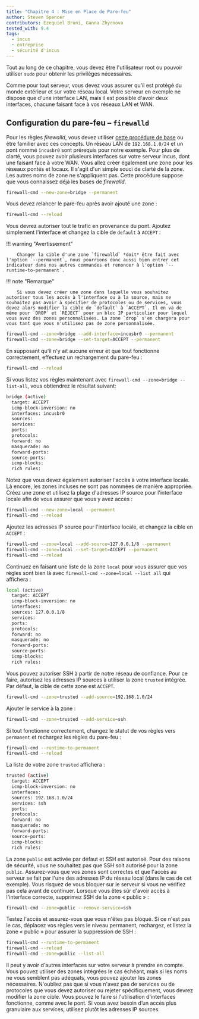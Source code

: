 ```yaml
---
title: "Chapitre 4 : Mise en Place de Pare-feu"
author: Steven Spencer
contributors: Ezequiel Bruni, Ganna Zhyrnova
tested_with: 9.4
tags:
  - incus
  - entreprise
  - sécurité d'incus
---
```


Tout au long de ce chapitre, vous devez être l'utilisateur root ou pouvoir utiliser `sudo` pour obtenir les privilèges nécessaires.

Comme pour tout serveur, vous devez vous assurer qu’il est protégé du monde extérieur et sur votre réseau local. Votre serveur en exemple ne dispose que d'une interface LAN, mais il est possible d'avoir deux interfaces, chacune faisant face à vos réseaux LAN et WAN.

## Configuration du pare-feu – `firewalld`

Pour les règles _firewalld_, vous devez utiliser [cette procédure de base](../../guides/security/firewalld.md) ou être familier avec ces concepts. Un réseau LAN de `192.168.1.0/24` et un pont nommé `incusbr0` sont prérequis pour notre exemple. Pour plus de clarté, vous pouvez avoir plusieurs interfaces sur votre serveur Incus, dont une faisant face à votre WAN. Vous allez créer également une zone pour les réseaux pontés et locaux. Il s'agit d'un simple souci de clarté de la zone. Les autres noms de zone ne s'appliquent pas. Cette procédure suppose que vous connaissez déjà les bases de _firewalld_.

```bash
firewall-cmd --new-zone=bridge --permanent
```

Vous devez relancer le pare-feu après avoir ajouté une zone :

```bash
firewall-cmd --reload
```

Vous devrez autoriser tout le trafic en provenance du pont. Ajoutez simplement l'interface et changez la cible de `default` à `ACCEPT` :

!!! warning "Avertissement"

```
    Changer la cible d'une zone `firewalld` *doit* être fait avec l'option `--permanent`, nous pourrions donc aussi bien entrer cet indicateur dans nos autres commandes et renoncer à l'option `--runtime-to-permanent`.
```

!!! note "Remarque"

```
    Si vous devez créer une zone dans laquelle vous souhaitez autoriser tous les accès à l'interface ou à la source, mais ne souhaitez pas avoir à spécifier de protocoles ou de services, vous devez alors modifier la cible de `default` à `ACCEPT`. Il en va de même pour `DROP` et `REJECT` pour un bloc IP particulier pour lequel vous avez des zones personnalisées. La zone `drop` s'en chargera pour vous tant que vous n'utilisez pas de zone personnalisée.
```

```bash
firewall-cmd --zone=bridge --add-interface=incusbr0 --permanent
firewall-cmd --zone=bridge --set-target=ACCEPT --permanent
```

En supposant qu'il n'y ait aucune erreur et que tout fonctionne correctement, effectuez un rechargement du pare-feu :

```bash
firewall-cmd --reload
```

Si vous listez vos règles maintenant avec `firewall-cmd --zone=bridge --list-all`, vous obtiendrez le résultat suivant:

```bash
bridge (active)
  target: ACCEPT
  icmp-block-inversion: no
  interfaces: incusbr0
  sources:
  services:
  ports:
  protocols:
  forward: no
  masquerade: no
  forward-ports:
  source-ports:
  icmp-blocks:
  rich rules:
```

Notez que vous devez également autoriser l'accès
à votre interface locale. Là encore, les zones incluses ne sont pas nommées de manière appropriée. Créez une zone et utilisez la plage d'adresses IP source pour l'interface locale afin de vous assurer que vous y avez accès :

```bash
firewall-cmd --new-zone=local --permanent
firewall-cmd --reload
```

Ajoutez les adresses IP source pour l'interface locale, et changez la cible en `ACCEPT` :

```bash
firewall-cmd --zone=local --add-source=127.0.0.1/8 --permanent
firewall-cmd --zone=local --set-target=ACCEPT --permanent
firewall-cmd --reload
```

Continuez en faisant une liste de la zone `local` pour vous assurer que vos règles sont bien là avec `firewall-cmd --zone=local --list all` qui affichera :

```bash
local (active)
  target: ACCEPT
  icmp-block-inversion: no
  interfaces:
  sources: 127.0.0.1/8
  services:
  ports:
  protocols:
  forward: no
  masquerade: no
  forward-ports:
  source-ports:
  icmp-blocks:
  rich rules:
```

Vous pouvez autoriser SSH à partir de notre réseau de confiance. Pour ce faire, autorisez les adresses IP sources à utiliser la zone `trusted` intégrée. Par défaut, la cible de cette zone est `ACCEPT`.

```bash
firewall-cmd --zone=trusted --add-source=192.168.1.0/24
```

Ajouter le service à la zone :

```bash
firewall-cmd --zone=trusted --add-service=ssh
```

Si tout fonctionne correctement, changez le statut de vos règles vers `permanent` et rechargez les règles du pare-feu :

```bash
firewall-cmd --runtime-to-permanent
firewall-cmd --reload
```

La liste de votre zone `trusted` affichera :

```bash
trusted (active)
  target: ACCEPT
  icmp-block-inversion: no
  interfaces:
  sources: 192.168.1.0/24
  services: ssh
  ports:
  protocols:
  forward: no
  masquerade: no
  forward-ports:
  source-ports:
  icmp-blocks:
  rich rules:
```

La zone `public` est activée par défaut et SSH est autorisé. Pour des raisons de sécurité, vous ne souhaitez pas que SSH soit autorisé pour la zone `public`. Assurez-vous que vos zones sont correctes et que l'accès au serveur se fait par l'une des adresses IP du réseau local (dans le cas de cet exemple). Vous risquez de vous bloquer sur le serveur si vous ne vérifiez pas cela avant de continuer. Lorsque vous êtes sûr d'avoir accès à l'interface correcte, supprimez SSH de la zone « public » :

```bash
firewall-cmd --zone=public --remove-service=ssh
```

Testez l'accès et assurez-vous que vous n'êtes pas bloqué. Si ce n'est pas le cas, déplacez vos règles vers le niveau permanent, rechargez, et listez la zone « public » pour assurer la suppression de SSH :

```bash
firewall-cmd --runtime-to-permanent
firewall-cmd --reload
firewall-cmd --zone=public --list-all
```

Il peut y avoir d'autres interfaces sur votre serveur à prendre en compte. Vous pouvez utiliser des zones intégrées le cas échéant, mais si les noms ne vous semblent pas adéquats, vous pouvez ajouter les zones nécessaires. N'oubliez pas que si vous n'avez pas de services ou de protocoles que vous devez autoriser ou rejeter spécifiquement, vous devrez modifier la zone cible. Vous pouvez le faire si l'utilisation d'interfaces fonctionne, comme avec le pont. Si vous avez besoin d’un accès plus granulaire aux services, utilisez plutôt les adresses IP sources.
